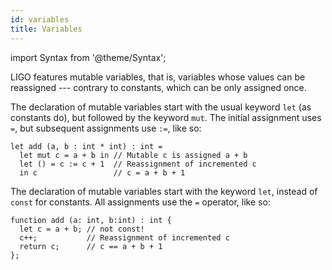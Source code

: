 ```yaml
---
id: variables
title: Variables
---
```


import Syntax from '@theme/Syntax';

LIGO features mutable variables, that is, variables whose values can
be reassigned --- contrary to constants, which can be only assigned
once.

<Syntax syntax="cameligo">

The declaration of mutable variables start with the usual keyword
`let` (as constants do), but followed by the keyword `mut`. The
initial assignment uses `=`, but subsequent assignments use `:=`, like
so:

```cameligo group=mutating
let add (a, b : int * int) : int =
  let mut c = a + b in // Mutable c is assigned a + b
  let () = c := c + 1  // Reassignment of incremented c
  in c                 // c = a + b + 1
```

</Syntax>

<Syntax syntax="jsligo">

The declaration of mutable variables start with the keyword `let`,
instead of `const` for constants. All assignments use the `=`
operator, like so:

```jsligo group=mutating
function add (a: int, b:int) : int {
  let c = a + b; // not const!
  c++;           // Reassignment of incremented c
  return c;      // c == a + b + 1
};
```

</Syntax>

